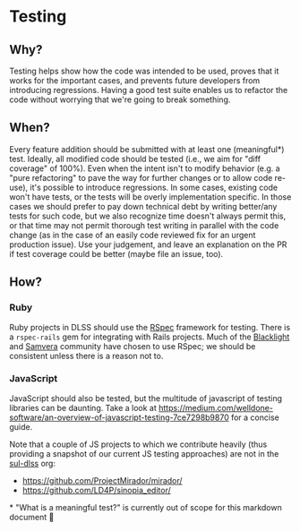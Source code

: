 # Testing

## Why?

Testing helps show how the code was intended to be used, proves that it works for
the important cases, and prevents future developers from introducing regressions.
Having a good test suite enables us to refactor the code without worrying that
we're going to break something.

## When?

Every feature addition should be submitted with at least one (meaningful\*) test. Ideally,
all modified code should be tested (i.e., we aim for "diff coverage" of 100%). Even when
the intent isn't to modify behavior (e.g. a "pure refactoring" to pave the way for further
changes or to allow code re-use), it's possible to introduce regressions. In some cases,
existing code won't have tests, or the tests will be overly implementation specific. In those
cases we should prefer to pay down technical debt by writing better/any tests for such code,
but we also recognize time doesn't always permit this, or that time may not permit thorough
test writing in parallel with the code change (as in the case of an easily code reviewed fix
for an urgent production issue). Use your judgement, and leave an explanation on the PR if
test coverage could be better (maybe file an issue, too).

## How?

### Ruby

Ruby projects in DLSS should use the [RSpec](https://rspec.info/) framework for testing.
There is a `rspec-rails` gem for integrating with Rails projects. Much of the [Blacklight](http://projectblacklight.org/) and [Samvera](https://samvera.org/)
community have chosen to use RSpec; we should be consistent unless there is a reason not to.

### JavaScript

JavaScript should also be tested, but the multitude of javascript of testing libraries
can be daunting.  Take a look at https://medium.com/welldone-software/an-overview-of-javascript-testing-7ce7298b9870
for a concise guide.

Note that a couple of JS projects to which we contribute heavily (thus providing a snapshot of our current JS testing
approaches) are not in the [sul-dlss](https://github.com/sul-dlss/?q=&type=&language=javascript) org:
* https://github.com/ProjectMirador/mirador/
* https://github.com/LD4P/sinopia_editor/

\* "What is a meaningful test?" is currently out of scope for this markdown document 🙂
